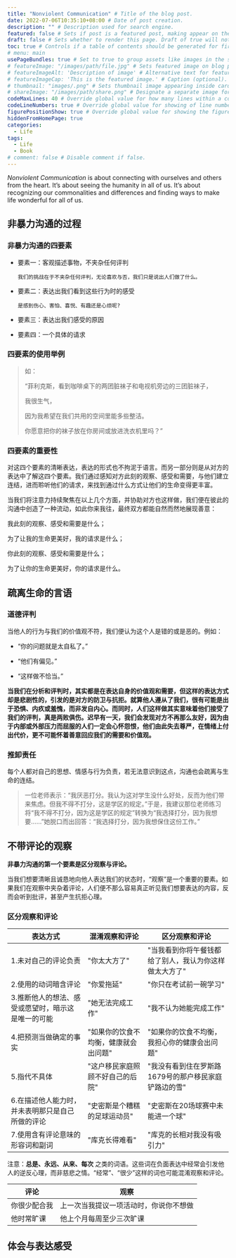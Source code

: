 ```yaml
---
title: "Nonviolent Communication" # Title of the blog post.
date: 2022-07-06T10:35:10+08:00 # Date of post creation.
description: "" # Description used for search engine.
featured: false # Sets if post is a featured post, making appear on the home page side bar.
draft: false # Sets whether to render this page. Draft of true will not be rendered.
toc: true # Controls if a table of contents should be generated for first-level links automatically.
# menu: main
usePageBundles: true # Set to true to group assets like images in the same folder as this post.
# featureImage: "/images/path/file.jpg" # Sets featured image on blog post.
# featureImageAlt: 'Description of image' # Alternative text for featured image.
# featureImageCap: 'This is the featured image.' # Caption (optional).
# thumbnail: "images/.png" # Sets thumbnail image appearing inside card on homepage.
# shareImage: "/images/path/share.png" # Designate a separate image for social media sharing.
codeMaxLines: 40 # Override global value for how many lines within a code block before auto-collapsing.
codeLineNumbers: true # Override global value for showing of line numbers within code block.
figurePositionShow: true # Override global value for showing the figure label.
hiddenFromHomePage: true
categories:
  - Life
tags:
  - Life
  - Book
# comment: false # Disable comment if false.
---
```


*Nonviolent Communication* is about connecting with ourselves and others from the heart. It’s about seeing the humanity in all of us. It’s about recognizing our commonalities and differences and finding ways to make life wonderful for all of us.

<!--more-->

## 非暴力沟通的过程

### 非暴力沟通的四要素

+ 要素一：客观描述事物，不夹杂任何评判

  `我们的挑战在于不夹杂任何评判，无论喜欢与否，我们只是说出人们做了什么。`

+ 要素二：表达出我们看到这些行为时的感受

  `是感到伤心、害怕、喜悦、有趣还是心烦呢?`

+ 要素三：表达出我们感受的原因

+ 要素四：一个具体的请求

### 四要素的使用举例

> 如：
>
> “菲利克斯，看到咖啡桌下的两团脏袜子和电视机旁边的三团脏袜子，
>
> 我很生气，
>
> 因为我希望在我们共用的空间里能多些整洁。
>
> 你愿意把你的袜子放在你房间或放进洗衣机里吗？”

### 四要素的重要性

对这四个要素的清晰表达，表达的形式也不拘泥于语言。而另一部分则是从对方的表达中了解这四个要素。我们通过感知对方此刻的观察、感受和需要，与他们建立连结，进而聆听他们的请求，来找到通过什么方式让他们的生命变得更丰富。

当我们将注意力持续聚焦在以上几个方面，并协助对方也这样做，我们便在彼此的沟通中创造了一种流动，如此你来我往，最终双方都能自然而然地展现善意：

我此刻的观察、感受和需要是什么；

为了让我的生命更美好，我的请求是什么；

你此刻的观察、感受和需要是什么；

为了让你的生命更美好，你的请求是什么。

## 疏离生命的言语

### 道德评判

当他人的行为与我们的价值观不符，我们便认为这个人是错的或是恶的。例如：

+ “你的问题就是太自私了。”

+ “他们有偏见。”

+ “这样做不恰当。”

**当我们在分析和评判时，其实都是在表达自身的价值观和需要，但这样的表达方式却是悲剧性的，引发的是对方的防卫与抗拒。就算他人遵从了我们，很有可能是出于恐惧、内疚或羞愧，而非发自内心。而同时，人们这样做其实意味着他们接受了我们的评判，真是两败俱伤。迟早有一天，我们会发现对方不再那么友好，因为由于内部或外部压力而屈服的人们一定会心怀怨恨，他们由此失去尊严，在情绪上付出代价，更不可能怀着善意回应我们的需要和价值观。**

### 推卸责任

每个人都对自己的思想、情感与行为负责，若无法意识到这点，沟通也会疏离与生命的连结。

> 一位老师表示：“我厌恶打分。我认为这对学生没什么好处，反而为他们带来焦虑。但我不得不打分，这是学区的规定。”于是，我建议那位老师练习将“我不得不打分，因为这是学区的规定”转换为“我选择打分，因为我想要……”她脱口而出回答：“我选择打分，因为我想保住这份工作。”

## 不带评论的观察

**非暴力沟通的第一个要素是区分观察与评论。**

当我们想要清晰且诚恳地向他人表达我们的状态时，“观察”是一个重要的要素。如果我们在观察中夹杂着评论，人们便不那么容易真正听见我们想要表达的内容，反而会听到批评，甚至产生抗拒心理。

### 区分观察和评论

| 表达方式                                           | 混淆观察和评论                       | 区分观察和评论                                         |
| -------------------------------------------------- | ------------------------------------ | ------------------------------------------------------ |
| 1.未对自己的评论负责                               | "你太大方了"                         | "当我看到你将午餐钱都给了别人，我认为你这样做太大方了" |
| 2.使用的动词暗含评论                               | "你爱拖延"                           | "你只在考试前一碗学习"                                 |
| 3.推断他人的想法、感受或愿望时，暗示这是唯一的可能 | "她无法完成工作"                     | "我不认为她能完成工作"                                 |
| 4.把预测当做确定的事实                             | "如果你的饮食不均衡，健康就会出问题" | "如果你的饮食不均衡，我担心你的健康会出问题"           |
| 5.指代不具体                                       | "这户移民家庭照顾不好自己的后院"     | "我没有看到住在罗斯路1679号的那户移民家庭铲路边的雪"   |
| 6.在描述他人能力时，并未表明那只是自己所做的评论   | "史密斯是个糟糕的足球运动员"         | "史密斯在20场球赛中未能进一个球"                       |
| 7.使用含有评论意味的形容词和副词                   | "库克长得难看"                       | "库克的长相对我没有吸引力"                             |

注意：**总是、永远、从来、每次** 之类的词语。这些词在负面表达中经常会引发他人的逆反心理，而非慈悲之情。“经常”、“很少”这样的词也可能混淆观察和评论。

| 评论         | 观察                                   |
| ------------ | -------------------------------------- |
| 你很少配合我 | 上一次当我提议一项活动时，你说你不想做 |
| 他时常旷课   | 他上个月每周至少三次旷课               |

## 体会与表达感受

